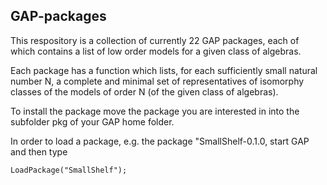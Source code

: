 ## GAP-packages

This respository is a collection of currently 22 GAP packages, 
each of which contains a list of low order models for a given class of algebras.

Each package has a function which lists, for each sufficiently small natural number N, 
a complete and minimal set of representatives of isomorphy classes of the models of order N
(of the given class of algebras).
 
To install the package move the package you are interested in into the subfolder pkg
of your GAP home folder.

In order to load a package, e.g. the package "SmallShelf-0.1.0, start GAP and then type

	LoadPackage("SmallShelf"); 
 
